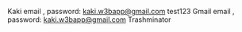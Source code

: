 Kaki email , password:
kaki.w3bapp@gmail.com
test123
Gmail email , password:
kaki.w3bapp@gmail.com
Trashminator